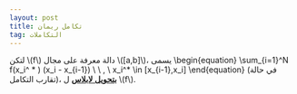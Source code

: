 ```yaml
---
layout: post
title: تكامل ريمان
tag: التكاملات
---
```



لتكن \\(f\\) دالة معرفة على مجال \\([a,b]\\)، يسمى
\begin{equation}
\sum_{i=1}^N f(x_i^ * ) (x_i - x_{i-1}) \ \ , \ x_i^* \in [x_{i-1},x_i]
\end{equation}
 (في حالة تقارب التكامل)، 
**<u>بتحويل لابلاس</u>**  ل \\(f\\).


<div class="sage">
  <script type="text/x-python">

import numpy as np
import matplotlib.pyplot as plt

f = lambda x : 1/(1+x**2)
a = 0; b = 8; N = 8
n = 10 # Use n*N+1 points to plot the function smoothly

x = np.linspace(a,b,N+1)
y = f(x)

X = np.linspace(a,b,n*N+1)
Y = f(X)

plt.figure(figsize=(9,5))

plt.plot(X,Y,'b')
x_left = x[:-1] # Left endpoints
y_left = y[:-1]
plt.plot(x_left,y_left,'b.',markersize=10)
plt.bar(x_left,y_left,width=(b-a)/N,alpha=0.2,align='edge',edgecolor='b')
plt.title('Left Riemann Sum, N = {}'.format(N))
plt.show()
   
  </script>
</div>
